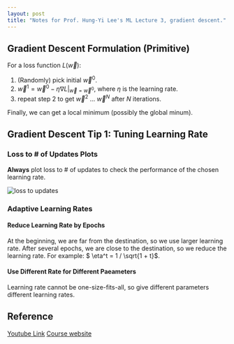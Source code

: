 ```yaml
---
layout: post
title: "Notes for Prof. Hung-Yi Lee's ML Lecture 3, gradient descent."
---
```


## Gradient Descent Formulation (Primitive)

For a loss function $L(\vec{w})$:
 1. (Randomly) pick initial $\vec{w}^0$.
 2. $\vec{w}^1 = \vec{w}^0 - \eta \nabla L \vert_{\vec{w}=\vec{w}^0}$, where $\eta$ is the learning rate.
 3. repeat step 2 to get $\vec{w}^2$ ... $\vec{w}^N$ after $N$ iterations.

Finally, we can get a local minimum (possibly the global minum).

## Gradient Descent Tip 1: Tuning Learning Rate

### Loss to # of Updates Plots

**Always** plot loss to # of updates to check the performance of the chosen learning rate.

![loss to updates]((https://baliuzeger.github.io/sjl/assets/images/HYL_ML_03/loss-updates.png))

### Adaptive Learning Rates

#### Reduce Learning Rate by Epochs

At the beginning, we are far from the destination, so we use larger learning rate. After several epochs, we are close to the destination, so we reduce the learning rate. For example: $ \eta^t = 1 / \sqrt{1 + t}$.

#### Use Different Rate for Different Paeameters

Learning rate cannot be one-size-fits-all, so give different parameters different learning rates.



## Reference
[Youtube Link](https://youtu.be/fegAeph9UaA)
[Course website](http://speech.ee.ntu.edu.tw/~tlkagk/courses_ML17_2.html)
